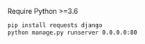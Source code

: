 Require Python >=3.6

```bash
pip install requests django
python manage.py runserver 0.0.0.0:80
```

